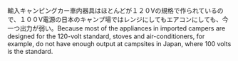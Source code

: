 <tr><td>輸入キャンピングカー車内器具はほとんどが１２０Vの規格で作られているので、１００V電源の日本のキャンプ場ではレンジにしてもエアコンにしても、今一つ出力が弱い。<td><tr><tr><td>Because most of the appliances in imported campers are designed for the 120-volt standard, stoves and air-conditioners, for example, do not have enough output at campsites in Japan, where 100 volts is the standard.<td><tr></table>

